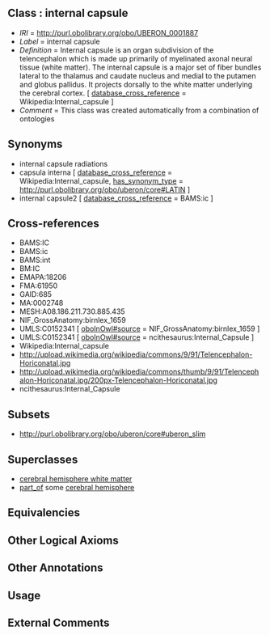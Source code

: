 
## Class : internal capsule

 * *IRI* = http://purl.obolibrary.org/obo/UBERON_0001887
 * *Label* = internal capsule
 * *Definition* = Internal capsule is an organ subdivision of the telencephalon which is made up primarily of myelinated axonal neural tissue (white matter). The internal capsule is a major set of fiber bundles lateral to the thalamus and caudate nucleus and medial to the putamen and globus pallidus. It projects dorsally to the white matter underlying the cerebral cortex. [ [database_cross_reference](../../ef/oboInOwl#hasDbXref.md) = Wikipedia:Internal_capsule ]
 * *Comment* = This class was created automatically from a combination of ontologies

## Synonyms

 * internal capsule radiations
 * capsula interna [ [database_cross_reference](../../ef/oboInOwl#hasDbXref.md) = Wikipedia:Internal_capsule, [has_synonym_type](../../pe/oboInOwl#hasSynonymType.md) = http://purl.obolibrary.org/obo/uberon/core#LATIN ]
 * internal capsule2 [ [database_cross_reference](../../ef/oboInOwl#hasDbXref.md) = BAMS:ic ]

## Cross-references

 * BAMS:IC
 * BAMS:ic
 * BAMS:int
 * BM:IC
 * EMAPA:18206
 * FMA:61950
 * GAID:685
 * MA:0002748
 * MESH:A08.186.211.730.885.435
 * NIF_GrossAnatomy:birnlex_1659
 * UMLS:C0152341 [ [oboInOwl#source](../../ce/oboInOwl#source.md) = NIF_GrossAnatomy:birnlex_1659 ]
 * UMLS:C0152341 [ [oboInOwl#source](../../ce/oboInOwl#source.md) = ncithesaurus:Internal_Capsule ]
 * Wikipedia:Internal_capsule
 * http://upload.wikimedia.org/wikipedia/commons/9/91/Telencephalon-Horiconatal.jpg
 * http://upload.wikimedia.org/wikipedia/commons/thumb/9/91/Telencephalon-Horiconatal.jpg/200px-Telencephalon-Horiconatal.jpg
 * ncithesaurus:Internal_Capsule

## Subsets

 * http://purl.obolibrary.org/obo/uberon/core#uberon_slim

## Superclasses

 * [cerebral hemisphere white matter](../../UBERON/37/UBERON_0002437.md)
 * [part_of](../../BFO/50/BFO_0000050.md) some [cerebral hemisphere](../../UBERON/69/UBERON_0001869.md)

## Equivalencies


## Other Logical Axioms


## Other Annotations


## Usage


## External Comments

